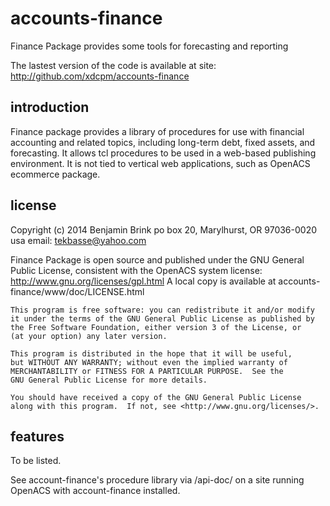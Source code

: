 accounts-finance
================

Finance Package provides some tools for forecasting and reporting

The lastest version of the code is available at site:
 http://github.com/xdcpm/accounts-finance

introduction
------------

Finance package provides a library of procedures for use with financial accounting
and related topics, including long-term debt, fixed assets, and forecasting.
It allows tcl procedures to be used in a web-based publishing environment.
It is not tied to vertical web applications, such as OpenACS ecommerce package.

license
-------
Copyright (c) 2014 Benjamin Brink
po box 20, Marylhurst, OR 97036-0020 usa
email: tekbasse@yahoo.com

Finance Package is open source and published under the GNU General Public License, 
consistent with the OpenACS system license: http://www.gnu.org/licenses/gpl.html
A local copy is available at accounts-finance/www/doc/LICENSE.html

    This program is free software: you can redistribute it and/or modify
    it under the terms of the GNU General Public License as published by
    the Free Software Foundation, either version 3 of the License, or
    (at your option) any later version.

    This program is distributed in the hope that it will be useful,
    but WITHOUT ANY WARRANTY; without even the implied warranty of
    MERCHANTABILITY or FITNESS FOR A PARTICULAR PURPOSE.  See the
    GNU General Public License for more details.

    You should have received a copy of the GNU General Public License
    along with this program.  If not, see <http://www.gnu.org/licenses/>.

features
--------

To be listed. 

See account-finance's procedure library via /api-doc/ on
a site running OpenACS with account-finance installed.





